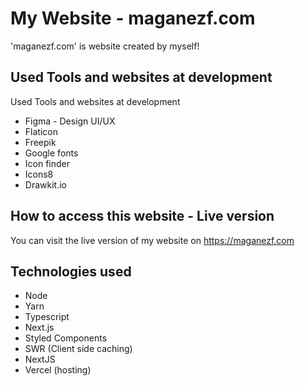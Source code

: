 # My Website - maganezf.com

'maganezf.com' is website created by myself!

## Used Tools and websites at development

Used Tools and websites at development

- Figma - Design UI/UX
- Flaticon
- Freepik
- Google fonts
- Icon finder
- Icons8
- Drawkit.io

## How to access this website - Live version

You can visit the live version of my website on https://maganezf.com

## Technologies used

- Node
- Yarn
- Typescript
- Next.js
- Styled Components
- SWR (Client side caching)
- NextJS
- Vercel (hosting)

